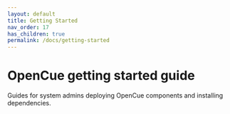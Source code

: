 ```yaml
---
layout: default
title: Getting Started
nav_order: 17
has_children: true
permalink: /docs/getting-started
---
```


# OpenCue getting started guide

Guides for system admins deploying OpenCue components and installing dependencies.
